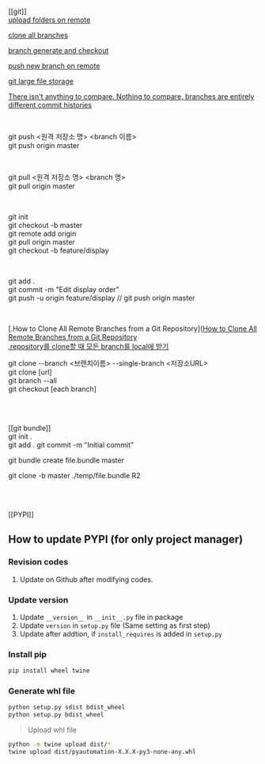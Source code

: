 
[[git]]  
[upload folders on remote](https://cocococo.tistory.com/entry/Git-Git%EC%97%90-%ED%8F%B4%EB%8D%94-%EC%97%85%EB%A1%9C%EB%93%9C-%EB%B0%A9%EB%B2%95)

[clone all branches](https://velog.io/@dataliteracy/%EB%AA%A8%EB%93%A0-git-%EB%B8%8C%EB%9E%9C%EC%B9%98-%ED%81%B4%EB%A1%A0%ED%95%B4%EC%98%A4%EA%B8%B0feat.-git-alias)

[branch generate and checkout](https://mylko72.gitbooks.io/git/content/branch/checkout.html)

[push new branch on remote](https://magoker.tistory.com/220)

[git large file storage](https://git-lfs.com/)

[There isn't anything to compare. Nothing to compare, branches are entirely different commit histories](https://stackoverflow.com/questions/23344320/there-isnt-anything-to-compare-nothing-to-compare-branches-are-entirely-diffe)

<br>

git push <원격 저장소 명> <branch 이름>  
git push origin master  

<br>

git pull <원격 저장소 명> <branch 명>  
git pull origin master  


<br>

git init  
git checkout -b master  
git remote add origin <git remote repo>  
git pull origin master  
git checkout -b feature/display  

<br>  

git add .  
git commit -m "Edit display order"  
git push -u origin feature/display  // git push origin master

<br>

[.How to Clone All Remote Branches from a Git Repository]([How to Clone All Remote Branches from a Git Repository](https://www.youtube.com/watch?v=qUtb8-CvEoo)  
[.repository를 clone할 때 모든 branch를 local에 받기](https://github.com/jobhope/TechnicalNote/blob/master/github/CloneRepository.md)  

git clone --branch <브랜치이름> --single-branch <저장소URL>  
git clone [url]  
git branch --all  
git checkout [each branch]  

<br>  
<br>

[[git bundle]]  
git init .  
git add .
git commit -m "Initial commit"  

git bundle create file.bundle master

git clone -b master ./temp/file.bundle R2


<br>
<br>

[[PYPI]]
## How to update PYPI (for only project manager)

### Revision codes
1. Update on Github after modifying codes.

### Update version

1. Update `__version__` in `__init__.py` file in package
2. Update `version` in `setup.py` file (Same setting as first step)
3. Update after addtion, if `install_requires` is added in `setup.py`

### Install pip
```bash
pip install wheel twine
```

### Generate whl file
```bash
python setup.py sdist bdist_wheel
python setup.py bdist_wheel
```

> Upload whl file
```bash
python -m twine upload dist/*
twine upload dist/pyautomation-X.X.X-py3-none-any.whl
